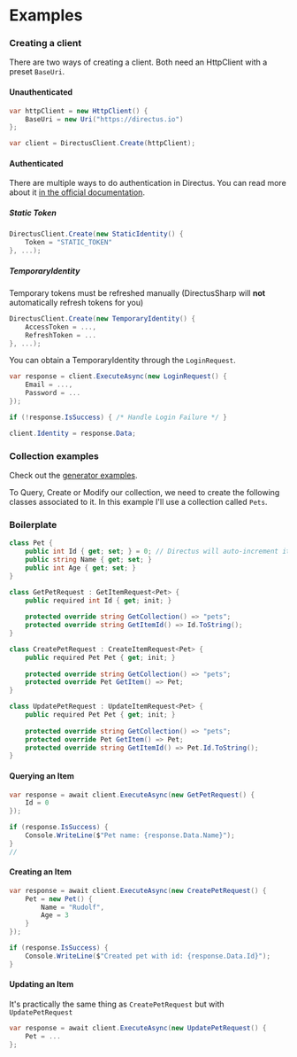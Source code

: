 # Examples

### Creating a client

There are two ways of creating a client. Both need an HttpClient with a preset `BaseUri`.

#### Unauthenticated
```csharp
var httpClient = new HttpClient() {
    BaseUri = new Uri("https://directus.io")
};

var client = DirectusClient.Create(httpClient);
```

#### Authenticated

There are multiple ways to do authentication in Directus. You can read more about it [in the official documentation](https://docs.directus.io/reference/authentication.html).

##### Static Token

```csharp
DirectusClient.Create(new StaticIdentity() {
    Token = "STATIC_TOKEN"
}, ...);
```

##### TemporaryIdentity

Temporary tokens must be refreshed manually (DirectusSharp will **not** automatically refresh tokens for you)

```csharp
DirectusClient.Create(new TemporaryIdentity() {
    AccessToken = ...,
    RefreshToken = ...
}, ...);
```

You can obtain a TemporaryIdentity through the `LoginRequest`.

```csharp
var response = client.ExecuteAsync(new LoginRequest() {
    Email = ...,
    Password = ...
});

if (!response.IsSuccess) { /* Handle Login Failure */ }

client.Identity = response.Data;
```

### Collection examples

Check out the [generator examples](./Examples/DirectusSharp.Examples.Collections/README.md).

To Query, Create or Modify our collection, we need to create the following classes associated to it. In this example I'll use a collection called `Pets`.

### Boilerplate
```csharp
class Pet {
    public int Id { get; set; } = 0; // Directus will auto-increment it on insert
    public string Name { get; set; }
    public int Age { get; set; }
}

class GetPetRequest : GetItemRequest<Pet> {
    public required int Id { get; init; }
    
    protected override string GetCollection() => "pets";
    protected override string GetItemId() => Id.ToString();
}

class CreatePetRequest : CreateItemRequest<Pet> {
    public required Pet Pet { get; init; }
    
    protected override string GetCollection() => "pets";
    protected override Pet GetItem() => Pet;
}

class UpdatePetRequest : UpdateItemRequest<Pet> {
    public required Pet Pet { get; init; }
    
    protected override string GetCollection() => "pets";
    protected override Pet GetItem() => Pet;
    protected override string GetItemId() => Pet.Id.ToString();
}
```

#### Querying an Item
```csharp
var response = await client.ExecuteAsync(new GetPetRequest() {
    Id = 0
});

if (response.IsSuccess) {
    Console.WriteLine($"Pet name: {response.Data.Name}");
}
// 
```

#### Creating an Item
```csharp
var response = await client.ExecuteAsync(new CreatePetRequest() {
    Pet = new Pet() {
        Name = "Rudolf",
        Age = 3   
    }
});

if (response.IsSuccess) {
    Console.WriteLine($"Created pet with id: {response.Data.Id}");
}
```

#### Updating an Item
It's practically the same thing as `CreatePetRequest` but with `UpdatePetRequest`
```csharp
var response = await client.ExecuteAsync(new UpdatePetRequest() {
    Pet = ...
};
```
